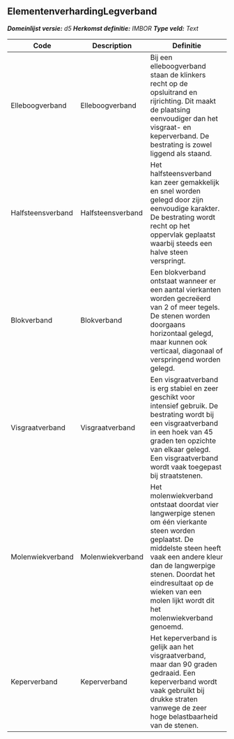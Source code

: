 ﻿## ElementenverhardingLegverband

*__Domeinlijst versie:__ d5*
*__Herkomst definitie:__ IMBOR*
*__Type veld:__ Text*

|__Code__ |__Description__ |__Definitie__	|
|	---	|	---	|   ---	| 
| Elleboogverband | Elleboogverband | Bij een elleboogverband staan de klinkers recht op de opsluitrand en rijrichting. Dit maakt de plaatsing eenvoudiger dan het visgraat- en keperverband. De bestrating is zowel liggend als staand. |
| Halfsteensverband | Halfsteensverband | Het halfsteensverband kan zeer gemakkelijk en snel worden gelegd door zijn eenvoudige karakter. De bestrating wordt recht op het oppervlak geplaatst waarbij steeds een halve steen verspringt. |
| Blokverband | Blokverband | Een blokverband ontstaat wanneer er een aantal vierkanten worden gecreëerd van 2 of meer tegels. De stenen worden doorgaans horizontaal gelegd, maar kunnen ook verticaal, diagonaal of verspringend worden gelegd. |
| Visgraatverband | Visgraatverband | Een visgraatverband is erg stabiel en zeer geschikt voor intensief gebruik. De bestrating wordt bij een visgraatverband in een hoek van 45 graden ten opzichte van elkaar gelegd. Een visgraatverband wordt vaak toegepast bij straatstenen. |
| Molenwiekverband | Molenwiekverband | Het molenwiekverband ontstaat doordat vier langwerpige stenen om één vierkante steen worden geplaatst. De middelste steen heeft vaak een andere kleur dan de langwerpige stenen. Doordat het eindresultaat op de wieken van een molen lijkt wordt dit het molenwiekverband genoemd. |
| Keperverband | Keperverband | Het keperverband is gelijk aan het visgraatverband, maar dan 90 graden gedraaid. Een keperverband wordt vaak gebruikt bij drukke straten vanwege de zeer hoge belastbaarheid van de stenen. |
